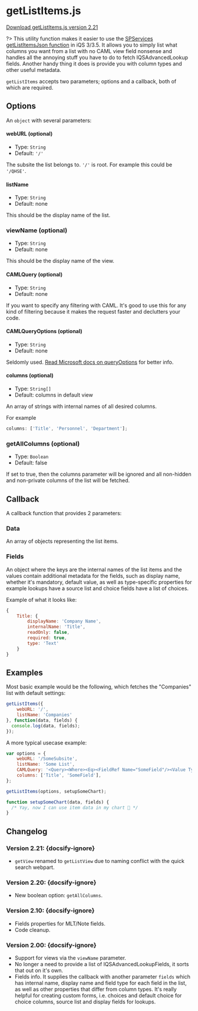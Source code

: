 # **getListItems.js**

[Download getListItems.js version 2.21](https://iqubes.signin.no/Project_17-054538/SiteAssets/Releases/getListItems/getListItems.js)

?> This utility function makes it easier to use the [SPServices getListItemsJson function](http://sympmarc.github.io/SPServices/utilities/SPGetListItemsJson.html) in iQS 3/3.5. It allows you to simply list what columns you want from a list with no CAML view field nonsense and handles all the annoying stuff you have to do to fetch IQSAdvancedLookup fields. Another handy thing it does is provide you with column types and other useful metadata.

`getListItems` accepts two parameters; options and a callback, both of which are required.

## Options

An `object` with several parameters:

#### webURL (optional)
- Type: `String`
- Default: `'/'`

The subsite the list belongs to. `'/'` is root. For example this could be `'/QHSE'`.

#### listName
- Type: `String`
- Default: none

This should be the display name of the list.

### viewName (optional)
- Type: `String`
- Default: none

This should be the display name of the view.

#### CAMLQuery (optional)
- Type: `String`
- Default: none

If you want to specify any filtering with CAML. It's good to use this for any kind of filtering because it makes the request faster and declutters your code.

#### CAMLQueryOptions (optional)
- Type: `String`
- Default: none

Seldomly used. [Read Microsoft docs on queryOptions](https://docs.microsoft.com/en-us/previous-versions/office/developer/sharepoint-services/ms774760(v=office.12)) for better info.

#### columns (optional)
- Type: `String[]`
- Default: columns in default view

An array of strings with internal names of all desired columns. 

For example 
```js
columns: ['Title', 'Personnel', 'Department'];
```

### getAllColumns (optional)
- Type: `Boolean`
- Default: false

If set to true, then the columns parameter will be ignored and all non-hidden and non-private columns of the list will be fetched.

## Callback

A callback function that provides 2 parameters:
### Data
An array of objects representing the list items.
### Fields
An object where the keys are the internal names of the list items and the values contain additional metadata for the fields, such as display name, whether it's mandatory, default value, as well as type-specific properties for example lookups have a source list and choice fields have a list of choices.

Example of what it looks like:

```js
{
	Title: {
		displayName: 'Company Name',
		internalName: 'Title',
		readOnly: false,
		required: true,
		type: 'Text'	
	}
}
```


## Examples

Most basic example would be the following, which fetches the "Companies" list with default settings:

```js
getListItems({
	webURL: '/',
	listName: 'Companies'
}, function(data, fields) {
  console.log(data, fields);
});
```

A more typical usecase example:

```js
var options = {
    webURL: '/SomeSubsite',
    listName: 'Some List',
    CAMLQuery: '<Query><Where><Eq><FieldRef Name="SomeField"/><Value Type="Choice">SomeChoice</Value></Eq></Where></Query>',
    columns: ['Title', 'SomeField'],
};

getListItems(options, setupSomeChart);

function setupSomeChart(data, fields) {
  /* Yay, now I can use item data in my chart 🎉 */
}

```

## Changelog
### Version 2.21: {docsify-ignore}
- `getView` renamed to `getListView` due to naming conflict with the quick search webpart.
### Version 2.20: {docsify-ignore}
- New boolean option: `getAllColumns`.
### Version 2.10: {docsify-ignore}
- Fields properties for MLT/Note fields.
- Code cleanup.
### Version 2.00: {docsify-ignore}
- Support for views via the `viewName` parameter.
- No longer a need to provide a list of IQSAdvancedLookupFields, it sorts that out on it's own.
- Fields info. It supplies the callback with another parameter `fields` which
	has internal name, display name and field type for each field in the list, as well
	as other properties that differ from column types. It's really helpful for creating custom forms, 
	i.e. choices and default choice for choice columns, source list and display fields for lookups.